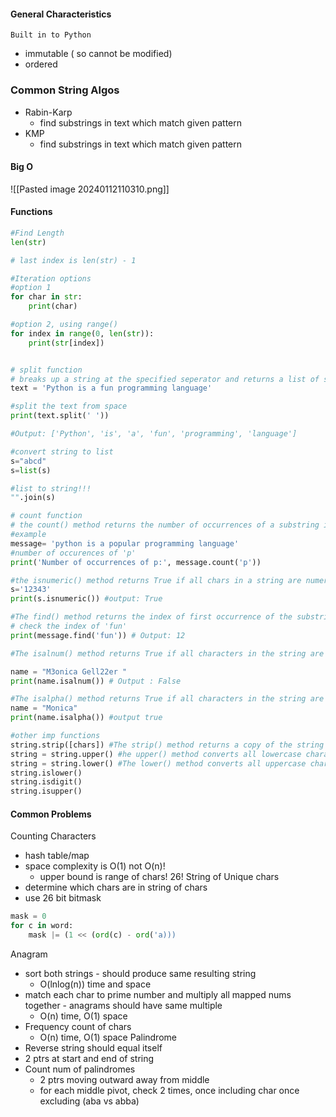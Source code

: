 
#### General Characteristics
	Built in to Python
- immutable ( so cannot be modified)
- ordered

### Common String Algos
- Rabin-Karp 
	- find substrings in text which match given pattern
- KMP
	-  find substrings in text which match given pattern

#### Big O
![[Pasted image 20240112110310.png]]

#### Functions

```python
#Find Length
len(str)

# last index is len(str) - 1

#Iteration options
#option 1
for char in str:
	print(char)

#option 2, using range()
for index in range(0, len(str)):
	print(str[index])


# split function
# breaks up a string at the specified seperator and returns a list of strings
text = 'Python is a fun programming language'

#split the text from space
print(text.split(' '))

#Output: ['Python', 'is', 'a', 'fun', 'programming', 'language']

#convert string to list
s="abcd"
s=list(s)

#list to string!!!
"".join(s)

# count function
# the count() method returns the number of occurrences of a substring in the given string
#example
message= 'python is a popular programming language'
#number of occurences of 'p'
print('Number of occurrences of p:', message.count('p'))

#the isnumeric() method returns True if all chars in a string are numeric chars, otherwise False
s='12343'
print(s.isnumeric()) #output: True

#The find() method returns the index of first occurrence of the substring (if found). If not found, it returns -1.
# check the index of 'fun'
print(message.find('fun')) # Output: 12

#The isalnum() method returns True if all characters in the string are alphanumeric (either alphabets or numbers). If not, it returns False.

name = "M3onica Gell22er "
print(name.isalnum()) # Output : False

#The isalpha() method returns True if all characters in the string are alphabets. If not, it returns False
name = "Monica"
print(name.isalpha()) #output true

#other imp functions
string.strip([chars]) #The strip() method returns a copy of the string by removing both the leading and the trailing characters (based on the string argument passed).
string = string.upper() #he upper() method converts all lowercase characters in a string into uppercase characters and returns it.
string = string.lower() #The lower() method converts all uppercase characters in a string into lowercase characters and returns it.
string.islower()
string.isdigit()
string.isupper()
```

#### Common Problems
Counting Characters
- hash table/map
- space complexity is O(1) not O(n)!
	- upper bound is range of chars! 26!
String of Unique chars
- determine which chars are in string of chars
- use 26 bit bitmask 
``` python
mask = 0
for c in word:
	mask |= (1 << (ord(c) - ord('a)))
```
Anagram
- sort both strings - should produce same resulting string
	- O(lnlog(n)) time and space
- match each char to prime number and multiply all mapped nums together - anagrams should have same multiple
	- O(n) time, O(1) space
- Frequency count of chars
	- O(n) time, O(1) space
Palindrome
- Reverse string should equal itself
- 2 ptrs at start and end of string
- Count num of palindromes
	- 2 ptrs moving outward away from middle
	- for each middle pivot, check 2 times, once including char once excluding (aba vs abba)